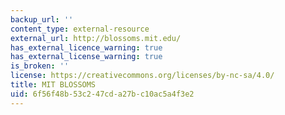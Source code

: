 ```yaml
---
backup_url: ''
content_type: external-resource
external_url: http://blossoms.mit.edu/
has_external_licence_warning: true
has_external_license_warning: true
is_broken: ''
license: https://creativecommons.org/licenses/by-nc-sa/4.0/
title: MIT BLOSSOMS
uid: 6f56f48b-53c2-47cd-a27b-c10ac5a4f3e2
---
```

